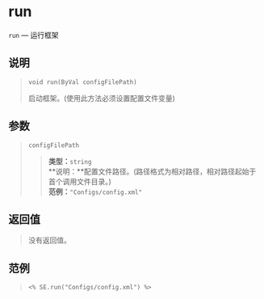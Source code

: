 run
===
`run` &mdash; 运行框架

说明  
----
>     void run(ByVal configFilePath)
> 启动框架。(使用此方法必须设置配置文件变量)

参数
----
> `configFilePath`  
>> **类型：**`string`  
>> **说明：**配置文件路径。(路径格式为相对路径，相对路径起始于首个调用文件目录。)  
>> **范例：**`"Configs/config.xml"`

返回值
------
> 没有返回值。

范例
----
>     <% SE.run("Configs/config.xml") %>